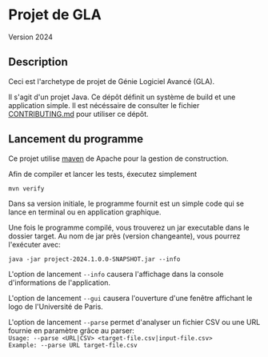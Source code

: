 # Projet de GLA
Version 2024

## Description
Ceci est l'archetype de projet de Génie Logiciel Avancé (GLA).

Il s'agit d'un projet Java. Ce dépôt définit un système de build et une application simple. Il est nécéssaire de consulter le fichier [CONTRIBUTING.md](CONTRIBUTING.md) pour utiliser ce dépôt.

## Lancement du programme
Ce projet utilise [maven](https://maven.apache.org/) de Apache pour la gestion de construction.

Afin de compiler et lancer les tests, éxecutez simplement
```
mvn verify
```

Dans sa version initiale, le programme fournit est un simple code qui se lance en terminal ou en application graphique.

Une fois le programme compilé, vous trouverez un jar executable dans le dossier target. Au nom de jar près (version changeante), vous pourrez l'exécuter avec:
```
java -jar project-2024.1.0.0-SNAPSHOT.jar --info
```

L'option de lancement `--info` causera l'affichage dans la console d'informations de l'application.

L'option de lancement `--gui` causera l'ouverture d'une fenêtre affichant le logo de l'Université de Paris.

L'option de lancement `--parse` permet d'analyser un fichier CSV ou une URL fournie en paramètre grâce au parser:  
`Usage: --parse <URL|CSV> <target-file.csv|input-file.csv>`  
`Example: --parse URL target-file.csv`  